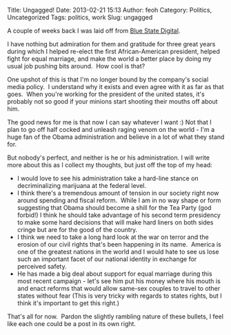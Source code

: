 Title: Ungagged!
Date: 2013-02-21 15:13
Author: feoh
Category: Politics, Uncategorized
Tags: politics, work
Slug: ungagged

A couple of weeks back I was laid off from [Blue State
Digital](http://www.bluestatedigital.com "Blue State Digital").

<!--more-->

I have nothing but admiration for them and gratitude for three great
years during which I helped re-elect the first African-American
president, helped fight for equal marriage, and make the world a better
place by doing my usual job pushing bits around.  How cool is that?

One upshot of this is that I'm no longer bound by the company's social
media policy.  I understand why it exists and even agree with it as far
as that goes.  When you're working for the president of the united
states, it's probably not so good if your minions start shooting their
mouths off about him.

The good news for me is that now I can say whatever I want :) Not that I
plan to go off half cocked and unleash raging venom on the world - I'm a
huge fan of the Obama administration and believe in a lot of what they
stand for.

But nobody's perfect, and neither is he or his administration. I will
write more about this as I collect my thoughts, but just off the top of
my head:

-   I would love to see his administration take a hard-line stance on
    decriminalizing marijuana at the federal level.
-   I think there's a tremendous amount of tension in our society right
    now around spending and fiscal reform.  While I am in no way shape
    or form suggesting that Obama should become a shill for the Tea
    Party (god forbid!) I think he should take advantage of his second
    term presidency to make some hard decisions that will make hard
    liners on both sides cringe but are for the good of the country.
-   I think we need to take a long hard look at the war on terror and
    the erosion of our civil rights that's been happening in its name. 
    America is one of the greatest nations in the world and I would hate
    to see us lose such an important facet of our national identity in
    exchange for perceived safety.
-   He has made a big deal about support for equal marriage during this
    most recent campaign - let's see him put his money where his mouth
    is and enact reforms that would allow same-sex couples to travel to
    other states without fear (This is very tricky with regards to
    states rights, but I think it's important to get this right.)

That's all for now.  Pardon the slightly rambling nature of these
bullets, I feel like each one could be a post in its own right.

 
